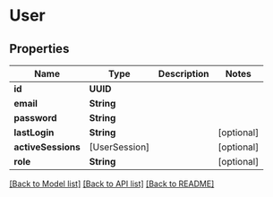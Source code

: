# User

## Properties
Name | Type | Description | Notes
------------ | ------------- | ------------- | -------------
**id** | **UUID** |  | 
**email** | **String** |  | 
**password** | **String** |  | 
**lastLogin** | **String** |  | [optional] 
**activeSessions** | [UserSession] |  | [optional] 
**role** | **String** |  | [optional] 

[[Back to Model list]](../README.md#documentation-for-models) [[Back to API list]](../README.md#documentation-for-api-endpoints) [[Back to README]](../README.md)


